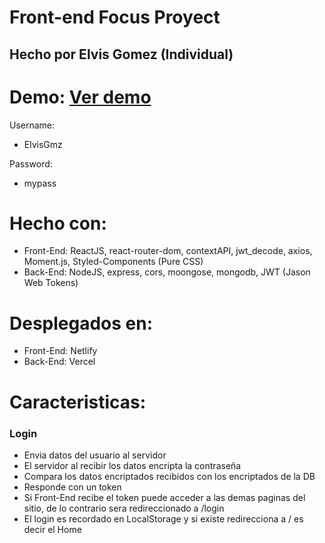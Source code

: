 # Front-end Focus Proyect

## Hecho por Elvis Gomez (Individual)

# Demo: [Ver demo](https://focuschallenge.netlify.app/)

Username: 
- ElvisGmz

Password: 
- mypass

# Hecho con:
 - Front-End: ReactJS, react-router-dom, contextAPI, jwt_decode, axios, Moment.js, Styled-Components (Pure CSS)
 - Back-End: NodeJS, express, cors, moongose, mongodb, JWT (Jason Web Tokens)

# Desplegados en:
- Front-End: Netlify
- Back-End: Vercel

# Caracteristicas:

### Login

- Envia datos del usuario al servidor
- El servidor al recibir los datos encripta la contraseña
- Compara los datos encriptados recibidos con los encriptados de la DB
- Responde con un token
- Si Front-End recibe el token puede acceder a las demas paginas del sitio, de lo contrario sera redireccionado a /login
- El login es recordado en LocalStorage y si existe redirecciona a / es decir el Home